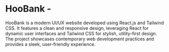 # HooBank - 
HooBank is a modern UI/UX website developed using React.js and Tailwind CSS. It features a clean and responsive design, leveraging React for dynamic user interfaces and Tailwind CSS for stylish, utility-first design. The project showcases contemporary web development practices and provides a sleek, user-friendly experience.

